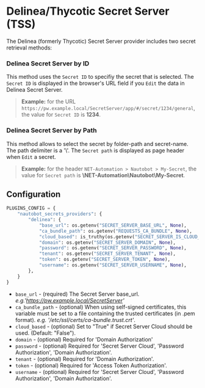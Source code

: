 # Delinea/Thycotic Secret Server (TSS)

The Delinea (formerly Thycotic) Secret Server provider includes two secret retrieval methods:

### Delinea Secret Server by ID

This method uses the `Secret ID` to specifiy the secret that is selected. The `Secret ID` is displayed in the browser's URL field if you `Edit` the data in Delinea Secret Server.

> **Example:** for the URL `https://pw.example.local/SecretServer/app/#/secret/1234/general`, the value for `Secret ID` is **1234**.

### Delinea Secret Server by Path

This method allows to select the secret by folder-path and secret-name. The path delimiter is a '\\'. The `Secret path` is displayed as page header when `Edit` a secret.

> **Example:** for the header `NET-Automation > Nautobot > My-Secret`, the value for `Secret path` is **\NET-Automation\Nautobot\My-Secret**.

## Configuration

```python
PLUGINS_CONFIG = {
    "nautobot_secrets_providers": {
        "delinea": {
            "base_url": os.getenv("SECRET_SERVER_BASE_URL", None),
            "ca_bundle_path": os.getenv("REQUESTS_CA_BUNDLE", None),
            "cloud_based": is_truthy(os.getenv("SECRET_SERVER_IS_CLOUD_BASED", "False")),
            "domain": os.getenv("SECRET_SERVER_DOMAIN", None),
            "password": os.getenv("SECRET_SERVER_PASSWORD", None),
            "tenant": os.getenv("SECRET_SERVER_TENANT", None),
            "token": os.getenv("SECRET_SERVER_TOKEN", None),
            "username": os.getenv("SECRET_SERVER_USERNAME", None),
        },
    }
}
```

- `base_url` - (required) The Secret Server base_url. _e.g.'https://pw.example.local/SecretServer'_
- `ca_bundle_path` - (optional) When using self-signed certificates, this variable must be set to a file containing the trusted certificates (in .pem format). _e.g. '/etc/ssl/certs/ca-bundle.trust.crt'_.
- `cloud_based` - (optional) Set to "True" if Secret Server Cloud should be used. (Default: "False").
- `domain` - (optional) Required for 'Domain Authorization'
- `password` - (optional) Required for 'Secret Server Cloud', 'Password Authorization', 'Domain Authorization'.
- `tenant` - (optional) Required for 'Domain Authorization'.
- `token` - (optional) Required for 'Access Token Authorization'.
- `username` - (optional) Required for 'Secret Server Cloud', 'Password Authorization', 'Domain Authorization'.
